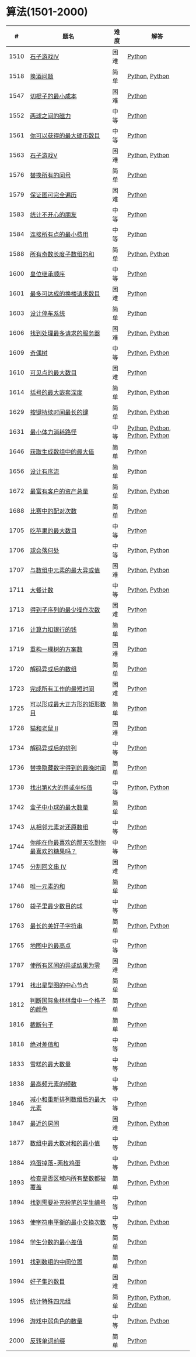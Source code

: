 # 算法(1501-2000)

| # | 题名 | 难度 | 解答 |
| --- | --- | --- | --- |
| 1510 | [石子游戏IV](https://leetcode.cn/problems/stone-game-iv/) | 困难 | [Python](1510/winnerSquareGame.py) |
| 1518 | [换酒问题](https://leetcode.cn/problems/water-bottles/) | 简单 | [Python](1518/numWaterBottles.py), [Python](1518/numWaterBottles_2.py) |
| 1547 | [切棍子的最小成本](https://leetcode.cn/problems/minimum-cost-to-cut-a-stick/) | 困难 | [Python](1547/minCost.py) |
| 1552 | [两球之间的磁力](https://leetcode.cn/problems/magnetic-force-between-two-balls/) | 中等 | [Python](1552/maxDistance.py) |
| 1561 | [你可以获得的最大硬币数目](https://leetcode.cn/problems/maximum-number-of-coins-you-can-get/) | 中等 | [Python](1561/maxCoins.py) |
| 1563 | [石子游戏V](https://leetcode.cn/problems/stone-game-v/) | 困难 | [Python](1563/stoneGameV.py), [Python](1563/stoneGameV_2.py) |
| 1576 | [替换所有的问号](https://leetcode.cn/problems/replace-all-s-to-avoid-consecutive-repeating-characters/) | 简单 | [Python](1576/modifyString.py) |
| 1579 | [保证图可完全遍历](https://leetcode.cn/problems/remove-max-number-of-edges-to-keep-graph-fully-traversable/) | 困难 | [Python](1579/maxNumEdgesToRemove.py) |
| 1583 | [统计不开心的朋友](https://leetcode.cn/problems/count-unhappy-friends/) | 中等 | [Python](1583/unhappyFriends.py) |
| 1584 | [连接所有点的最小费用](https://leetcode.cn/problems/min-cost-to-connect-all-points/) | 中等 | [Python](1584/minCostConnectPoints.py) |
| 1588 | [所有奇数长度子数组的和](https://leetcode.cn/problems/sum-of-all-odd-length-subarrays/) | 简单 | [Python](1588/sumOddLengthSubarrays.py), [Python](1588/sumOddLengthSubarrays_2.py) |
| 1600 | [皇位继承顺序](https://leetcode.cn/problems/throne-inheritance/) | 中等 | [Python](1600/ThroneInheritance.py) |
| 1601 | [最多可达成的换楼请求数目](https://leetcode.cn/problems/maximum-number-of-achievable-transfer-requests/) | 困难 | [Python](1601/maximumRequests.py) |
| 1603 | [设计停车系统](https://leetcode.cn/problems/design-parking-system/) | 简单 | [Python](1603/ParkingSystem.py) |
| 1606 | [找到处理最多请求的服务器](https://leetcode.cn/problems/find-servers-that-handled-most-number-of-requests/) | 困难 | [Python](1606/busiestServers.py), [Python](1606/busiestServers_2.py) |
| 1609 | [奇偶树](https://leetcode.cn/problems/even-odd-tree/) | 中等 | [Python](1609/isEvenOddTree.py), [Python](1609/isEvenOddTree_2.py) |
| 1610 | [可见点的最大数目](https://leetcode.cn/problems/maximum-number-of-visible-points/) | 困难 | [Python](1610/visiblePoints.py) |
| 1614 | [括号的最大嵌套深度](https://leetcode.cn/problems/maximum-nesting-depth-of-the-parentheses/) | 简单 | [Python](1614/maxDepth.py), [Python](1614/maxDepth_2.py) |
| 1629 | [按键持续时间最长的键](https://leetcode.cn/problems/slowest-key/) | 简单 | [Python](1629/slowestKey.py), [Python](1629/slowestKey_2.py) |
| 1631 | [最小体力消耗路径](https://leetcode.cn/problems/path-with-minimum-effort/) | 中等 | [Python](1631/minimumEffortPath.py), [Python](1631/minimumEffortPath_2.py), [Python](1631/minimumEffortPath_3.py), [Python](1631/minimumEffortPath_4.py) |
| 1646 | [获取生成数组中的最大值](https://leetcode.cn/problems/get-maximum-in-generated-array/) | 简单 | [Python](1646/getMaximumGenerated.py) |
| 1656 | [设计有序流](https://leetcode.cn/problems/design-an-ordered-stream/) | 简单 | [Python](1656/OrderedStream.py) |
| 1672 | [最富有客户的资产总量](https://leetcode.cn/problems/richest-customer-wealth/) | 简单 | [Python](1672/maximumWealth.py), [Python](1672/maximumWealth_2.py) |
| 1688 | [比赛中的配对次数](https://leetcode.cn/problems/count-of-matches-in-tournament/) | 简单 | [Python](1688/numberOfMatches.py) |
| 1705 | [吃苹果的最大数目](https://leetcode.cn/problems/maximum-number-of-eaten-apples/) | 中等 | [Python](1705/eatenApples.py) |
| 1706 | [球会落何处](https://leetcode.cn/problems/where-will-the-ball-fall/) | 中等 | [Python](1706/findBall.py), [Python](1706/findBall_2.py) |
| 1707 | [与数组中元素的最大异或值](https://leetcode.cn/problems/maximum-xor-with-an-element-from-array/) | 困难 | [Python](1707/maximizeXor.py), [Python](1707/maximizeXor_2.py) |
| 1711 | [大餐计数](https://leetcode.cn/problems/count-good-meals/) | 中等 | [Python](1711/countPairs.py), [Python](1711/countPairs_2.py) |
| 1713 | [得到子序列的最少操作次数](https://leetcode.cn/problems/minimum-operations-to-make-a-subsequence/) | 困难 | [Python](1713/minOperations.py) |
| 1716 | [计算力扣银行的钱](https://leetcode.cn/problems/calculate-money-in-leetcode-bank/) | 简单 | [Python](1716/totalMoney.py) |
| 1719 | [重构一棵树的方案数](https://leetcode.cn/problems/number-of-ways-to-reconstruct-a-tree/) | 困难 | [Python](1719/checkWays.py) |
| 1720 | [解码异或后的数组](https://leetcode.cn/problems/decode-xored-array/) | 简单 | [Python](1720/decode.py) |
| 1723 | [完成所有工作的最短时间](https://leetcode.cn/problems/find-minimum-time-to-finish-all-jobs/) | 困难 | [Python](1723/minimumTimeRequired.py) |
| 1725 | [可以形成最大正方形的矩形数目](https://leetcode.cn/problems/number-of-rectangles-that-can-form-the-largest-square/) | 简单 | [Python](1725/countGoodRectangles.py) |
| 1728 | [猫和老鼠 II](https://leetcode.cn/problems/cat-and-mouse-ii/) | 困难 | [Python](1728/canMouseWin.py) |
| 1734 | [解码异或后的排列](https://leetcode.cn/problems/decode-xored-permutation/) | 中等 | [Python](1734/decode.py) |
| 1736 | [替换隐藏数字得到的最晚时间](https://leetcode.cn/problems/latest-time-by-replacing-hidden-digits/) | 简单 | [Python](1736/maximumTime.py) |
| 1738 | [找出第K大的异或坐标值](https://leetcode.cn/problems/find-kth-largest-xor-coordinate-value/) | 中等 | [Python](1738/kthLargestValue.py), [Python](1738/kthLargestValue_2.py) |
| 1742 | [盒子中小球的最大数量](https://leetcode.cn/problems/maximum-number-of-balls-in-a-box/) | 简单 | [Python](1742/countBalls.py) |
| 1743 | [从相邻元素对还原数组](https://leetcode.cn/problems/restore-the-array-from-adjacent-pairs/) | 中等 | [Python](1743/restoreArray.py) |
| 1744 | [你能在你最喜欢的那天吃到你最喜欢的糖果吗？](https://leetcode.cn/problems/can-you-eat-your-favorite-candy-on-your-favorite-day/) | 中等 | [Python](1744/canEat.py) |
| 1745 | [分割回文串 IV](https://leetcode.cn/problems/palindrome-partitioning-iv/) | 困难 | [Python](1745/checkPartitioning.py) |
| 1748 | [唯一元素的和](https://leetcode.cn/problems/sum-of-unique-elements/) | 简单 | [Python](1748/sumOfUnique.py) |
| 1760 | [袋子里最少数目的球](https://leetcode.cn/problems/minimum-limit-of-balls-in-a-bag/) | 中等 | [Python](1760/minimumSize.py) |
| 1763 | [最长的美好子字符串](https://leetcode.cn/problems/longest-nice-substring/) | 简单 | [Python](1763/longestNiceSubstring.py), [Python](1763/longestNiceSubstring_2.py) |
| 1765 | [地图中的最高点](https://leetcode.cn/problems/map-of-highest-peak/) | 中等 | [Python](1765/highestPeak.py) |
| 1787 | [使所有区间的异或结果为零](https://leetcode.cn/problems/make-the-xor-of-all-segments-equal-to-zero/) | 困难 | [Python](1787/minChanges.py) |
| 1791 | [找出星型图的中心节点](https://leetcode.cn/problems/find-center-of-star-graph/) | 简单 | [Python](1791/findCenter.py) |
| 1812 | [判断国际象棋棋盘中一个格子的颜色](https://leetcode.cn/problems/determine-color-of-a-chessboard-square/) | 简单 | [Python](1812/squareIsWhite.py) |
| 1816 | [截断句子](https://leetcode.cn/problems/truncate-sentence/) | 简单 | [Python](1816/truncateSentence.py) |
| 1818 | [绝对差值和](https://leetcode.cn/problems/minimum-absolute-sum-difference/) | 中等 | [Python](1818/minAbsoluteSumDiff.py) |
| 1833 | [雪糕的最大数量](https://leetcode.cn/problems/maximum-ice-cream-bars/) | 中等 | [Python](1833/maxIceCream.py) |
| 1838 | [最高频元素的频数](https://leetcode.cn/problems/frequency-of-the-most-frequent-element/) | 中等 | [Python](1838/maxFrequency.py) |
| 1846 | [减小和重新排列数组后的最大元素](https://leetcode.cn/problems/maximum-element-after-decreasing-and-rearranging/) | 中等 | [Python](1846/maximumElementAfterDecrementingAndRearranging.py) |
| 1847 | [最近的房间](https://leetcode.cn/problems/closest-room/) | 困难 | [Python](1847/closestRoom.py), [Python](1847/closestRoom_2.py) |
| 1877 | [数组中最大数对和的最小值](https://leetcode.cn/problems/minimize-maximum-pair-sum-in-array/) | 中等 | [Python](1877/minPairSum.py) |
| 1884 | [鸡蛋掉落-两枚鸡蛋](https://leetcode.cn/problems/egg-drop-with-2-eggs-and-n-floors/) | 中等 | [Python](1884/twoEggDrop.py), [Python](1884/twoEggDrop_2.py) |
| 1893 | [检查是否区域内所有整数都被覆盖](https://leetcode.cn/problems/check-if-all-the-integers-in-a-range-are-covered/) | 简单 | [Python](1893/isCovered.py), [Python](1893/isCovered_2.py) |
| 1894 | [找到需要补充粉笔的学生编号](https://leetcode.cn/problems/find-the-student-that-will-replace-the-chalk/) | 中等 | [Python](1894/chalkReplacer.py) |
| 1963 | [使字符串平衡的最小交换次数](https://leetcode.cn/problems/minimum-number-of-swaps-to-make-the-string-balanced/) | 中等 | [Python](1963/minSwaps.py), [Python](1963/minSwaps_2.py) |
| 1984 | [学生分数的最小差值](https://leetcode.cn/problems/minimum-difference-between-highest-and-lowest-of-k-scores/) | 简单 | [Python](1984/minimumDifference.py) |
| 1991 | [找到数组的中间位置](https://leetcode.cn/problems/find-the-middle-index-in-array/) | 简单 | [Python](1991/findMiddleIndex.py) |
| 1994 | [好子集的数目](https://leetcode.cn/problems/the-number-of-good-subsets/) | 困难 | [Python](1994/numberOfGoodSubsets.py) |
| 1995 | [统计特殊四元组](https://leetcode.cn/problems/count-special-quadruplets/) | 简单 | [Python](1995/countQuadruplets.py), [Python](1995/countQuadruplets_2.py), [Python](1995/countQuadruplets_3.py) |
| 1996 | [游戏中弱角色的数量](https://leetcode.cn/problems/the-number-of-weak-characters-in-the-game/) | 中等 | [Python](1996/numberOfWeakCharacters.py), [Python](1996/numberOfWeakCharacters_2.py) |
| 2000 | [反转单词前缀](https://leetcode.cn/problems/reverse-prefix-of-word/) | 简单 | [Python](2000/reversePrefix.py) |
